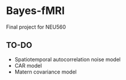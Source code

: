 # Bayes-fMRI
Final project for NEU560

## TO-DO
- Spatiotemporal autocorrelation noise model
- CAR model
- Matern covariance model